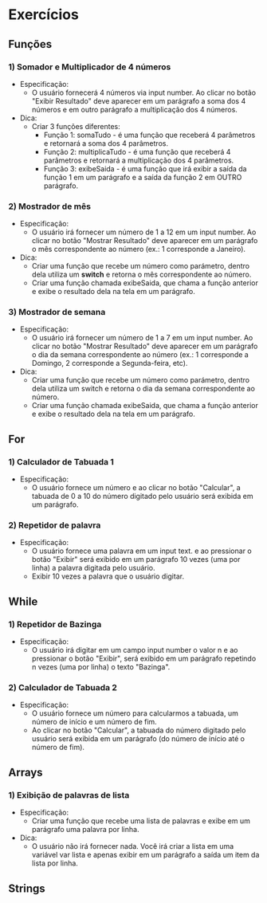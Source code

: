 # Exercícios 

## Funções

### 1) Somador e Multiplicador de 4 números

- Especificação:
    - O usuário fornecerá 4 números via input number. Ao clicar no botão "Exibir Resultado" deve aparecer em um parágrafo a soma dos 4 números e em outro parágrafo a multiplicação dos 4 números.
- Dica:    
    - Criar 3 funções diferentes:
        - Função 1: somaTudo - é uma função que receberá 4 parâmetros e retornará a soma dos 4 parâmetros.
        - Função 2: multiplicaTudo - é uma função que receberá 4 parâmetros e retornará a multiplicação dos 4 parâmetros.
        - Função 3: exibeSaida - é uma função que irá exibir a saída da função 1 em um parágrafo e a saída da função 2 em OUTRO parágrafo.

### 2) Mostrador de mês

- Especificação:
    - O usuário irá fornecer um número de 1 a 12 em um input number. Ao clicar no botão "Mostrar Resultado" deve aparecer em um parágrafo o mês correspondente ao número (ex.: 1 corresponde a Janeiro).
- Dica:    
    - Criar uma função que recebe um número como parámetro, dentro dela utiliza um **switch** e retorna o mês correspondente ao número.
    - Criar uma função chamada exibeSaida, que chama a função anterior e exibe o resultado dela na tela em um parágrafo.

### 3) Mostrador de semana

- Especificação:
    - O usuário irá fornecer um número de 1 a 7 em um input number. Ao clicar no botão "Mostrar Resultado" deve aparecer em um parágrafo o dia da semana correspondente ao número (ex.: 1 corresponde a Domingo, 2 corresponde a Segunda-feira, etc).
- Dica:    
    - Criar uma função que recebe um número como parámetro, dentro dela utiliza um switch e retorna o dia da semana correspondente ao número.
    - Criar uma função chamada exibeSaida, que chama a função anterior e exibe o resultado dela na tela em um parágrafo.

## For

### 1) Calculador de Tabuada 1

- Especificação:
    - O usuário fornece um número e ao clicar no botão "Calcular", a tabuada de 0 a 10 do número digitado pelo usuário será exibida em um parágrafo. 

### 2) Repetidor de palavra

- Especificação:
    - O usuário fornece uma palavra em um input text. e ao pressionar o botão "Exibir" será exibido em um parágrafo 10 vezes (uma por linha) a palavra digitada pelo usuário.
    - Exibir 10 vezes a palavra que o usuário digitar.

## While

### 1) Repetidor de Bazinga

- Especificação:
    - O usuário irá digitar em um campo input number o valor n e ao pressionar o botão "Exibir", será exibido em um parágrafo repetindo n vezes (uma por linha) o texto "Bazinga".

### 2) Calculador de Tabuada 2

- Especificação:
    - O usuário fornece um número para calcularmos a tabuada, um número de início e um número de fim.
    - Ao clicar no botão "Calcular", a tabuada do número digitado pelo usuário será exibida em um parágrafo (do número de início até o número de fim). 
    
## Arrays

### 1) Exibição de palavras de lista

- Especificação:
    - Criar uma função que recebe uma lista de palavras e exibe em um parágrafo uma palavra por linha.
- Dica:
    - O usuário não irá fornecer nada. Você irá criar a lista em uma variável var lista e apenas exibir em um parágrafo a saída um item da lista por linha.

## Strings    
